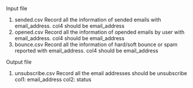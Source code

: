 Input file
1. sended.csv
  Record all the information of sended emails with email_address.
  col4 should be email_address
2. opened.csv
  Record all the information of opended emails by user with email_address.
  col4 should be email_address
3. bounce.csv
  Record all the information of hard/soft bounce or spam reported with email_address.
  col4 should be email_address

Output file
1. unsubscribe.csv
  Record all the email addresses should be unsubscribe
  col1: email_address
  col2: status

